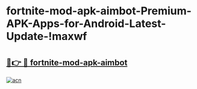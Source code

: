 # fortnite-mod-apk-aimbot-Premium-APK-Apps-for-Android-Latest-Update-!maxwf

# <h2><a href="https://poguu5.esa.edu.pl?title=fortnite-mod-apk-aimbot&ref=maxwf">🔗👉 🔴 fortnite-mod-apk-aimbot</a></h2>

[![acn](https://github.com/user-attachments/assets/0f9c940e-d8b0-45ae-aac7-cd30a18b3e1c)](https://poguu5.esa.edu.pl?title=fortnite-mod-apk-aimbot&ref=maxwf)

